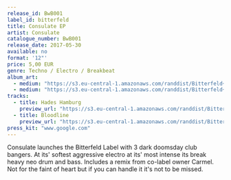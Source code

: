 ```yaml
---
release_id: BwB001
label_id: bitterfeld
title: Consulate EP
artist: Consulate
catalogue_number: BwB001
release_date: 2017-05-30
available: no
format: '12"' 
price: 5,00 EUR 
genre: Techno / Electro / Breakbeat 
album_art: 
  - medium: "https://s3.eu-central-1.amazonaws.com/randdist/Bitterfeld+/Consulate+first+release+/bitterfeld+image.jpg"
  - medium: "https://s3.eu-central-1.amazonaws.com/randdist/Bitterfeld+/Consulate+first+release+/bitterfeld+2.jpg"
tracks:
  - title: Hades Hamburg
    preview_url: "https://s3.eu-central-1.amazonaws.com/randdist/Bitterfeld+/Consulate+first+release+/Bloodline+1.mp3"
  - title: Bloodline
    preview_url: "https://s3.eu-central-1.amazonaws.com/randdist/Bitterfeld+/Consulate+first+release+/Bloodline+1.mp3" 
press_kit: "www.google.com" 
---
```

Consulate launches the Bitterfeld Label with 3 dark doomsday club bangers. At its' softest aggressive electro at its' most intense its break heavy neo drum and bass. Includes a remix from co-label owner Carmel. Not for the faint of heart but if you can handle it it's not to be missed.  
